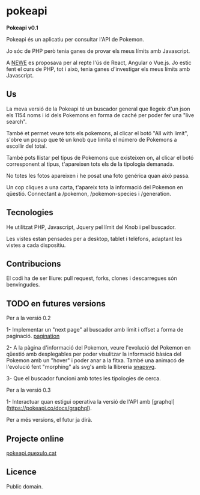 # pokeapi

**Pokeapi v0.1**

Pokeapi és un aplicatiu per consultar l'API de Pokemon.

Jo sóc de PHP però tenia ganes de provar els meus límits amb Javascript.

A [NEWE](https://nuwe.io/challenge/repte-4-utilitzar-api) es proposava per al repte l'ús de React, Angular o Vue.js. Jo estic fent el curs de PHP, tot i això, tenia ganes d'investigar els meus límits amb Javascript.

## Us

La meva versió de la Pokeapi té un buscador general que llegeix d'un json els 1154 noms i id dels Pokemons en forma de caché per poder fer una "live search". 

També et permet veure tots els pokemons, al clicar el botó "All with limit", s'obre un popup que té un knob que limita el número de Pokemons a escollir del total.

També pots llistar pel tipus de Pokemons que existeixen on, al clicar el botó corresponent al tipus,  t'apareixen tots els de la tipologia demanada. 

No totes les fotos apareixen i he posat una foto genérica quan això passa.

Un cop cliques a una carta, t'apareix tota la informació del Pokemon en qüestió. Connectant a /pokemon, /pokemon-species i /generation.

## Tecnologies

He utilitzat PHP, Javascript, Jquery pel límit del Knob i pel buscador.

Les vistes estan pensades per a desktop, tablet i telèfons, adaptant les vistes a cada dispositiu.

## Contribucions

El codi ha de ser lliure: pull request, forks, clones i descarregues són benvingudes.

## TODO en futures versions

Per a la versió 0.2

1- Implementar un "next page" al buscador amb límit i offset a forma de paginació. [pagination](https://pokeapi.co/docs/v2#resource-listspagination-section)

2- A la pàgina d'informació del Pokemon, veure l'evolució del Pokemon en qüestió amb desplegables per poder visulitzar la informació bàsica del Pokemon amb un "hover" i poder anar a la fitxa. 
També una animacó de l'evolució fent "morphing" als svg's amb la llibreria [snapsvg](http://snapsvg.io/). 

3- Que el buscador funcioni amb totes les tipologies de cerca.

Per a la versió 0.3

1- Interactuar quan estigui operativa la versió de l'API amb [graphql] (https://pokeapi.co/docs/graphql).

Per a més versions, el futur ja dirà.

## Projecte online

[pokeapi.quexulo.cat](https://pokeapi.quexulo.cat/)

## Licence

Public domain.

